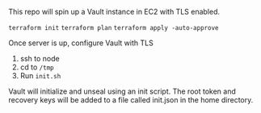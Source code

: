 This repo will spin up a Vault instance in EC2 with TLS enabled. 

`terraform init`
`terraform plan`
`terraform apply -auto-approve`

Once server is up, configure Vault with TLS

1. ssh to node
2. cd to `/tmp`
3. Run `init.sh`

Vault will initialize and unseal using an init script. The root token and recovery keys will be added to a file called init.json in the home directory.
